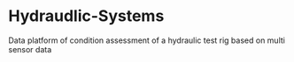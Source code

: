 # Hydraudlic-Systems
Data platform of condition assessment of a hydraulic test rig based on multi sensor data
